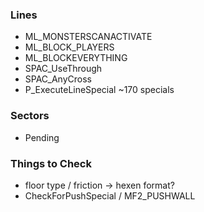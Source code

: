 ### Lines
- ML_MONSTERSCANACTIVATE
- ML_BLOCK_PLAYERS
- ML_BLOCKEVERYTHING
- SPAC_UseThrough
- SPAC_AnyCross
- P_ExecuteLineSpecial ~170 specials

### Sectors
- Pending

### Things to Check
- floor type / friction -> hexen format?
- CheckForPushSpecial / MF2_PUSHWALL
